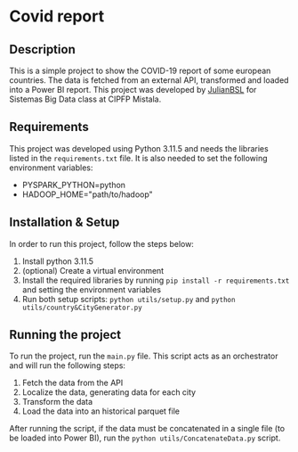 # Covid report

## Description

This is a simple project to show the COVID-19 report of some european countries. The data is fetched from an external
API, transformed and loaded into a Power BI report. This project was developed
by [JulianBSL](https://github.com/TehWeifu) for Sistemas Big Data class at CIPFP Mistala.

## Requirements

This project was developed using Python 3.11.5 and needs the libraries listed in the `requirements.txt` file.
It is also needed to set the following environment variables:

- PYSPARK_PYTHON=python
- HADOOP_HOME="path/to/hadoop"

## Installation & Setup

In order to run this project, follow the steps below:

1. Install python 3.11.5
2. (optional) Create a virtual environment
3. Install the required libraries by running `pip install -r requirements.txt` and setting the environment variables
4. Run both setup scripts: `python utils/setup.py` and `python utils/country&CityGenerator.py`

## Running the project

To run the project, run the `main.py` file. This script acts as an orchestrator and will run the following steps:

1. Fetch the data from the API
2. Localize the data, generating data for each city
3. Transform the data
4. Load the data into an historical parquet file

After running the script, if the data must be concatenated in a single file (to be loaded into Power BI), run
the `python utils/ConcatenateData.py` script.
